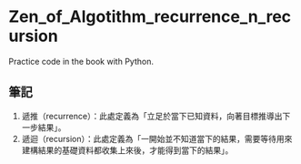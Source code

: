 # Zen_of_Algotithm_recurrence_n_recursion

Practice code in the book with Python.

## 筆記

1. 遞推（recurrence）：此處定義為「立足於當下已知資料，向著目標推導出下一步結果」。
2. 遞迴（recursion）：此處定義為「一開始並不知道當下的結果，需要等待用來建構結果的基礎資料都收集上來後，才能得到當下的結果」。


